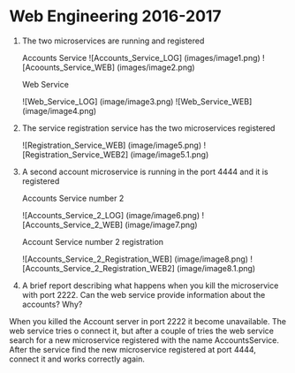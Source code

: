 # Web Engineering 2016-2017

1. The two microservices are running and registered

   Accounts Service
   ![Accounts_Service_LOG] (images/image1.png)
   ![Acoounts_Service_WEB] (images/image2.png)

   Web Service

   ![Web_Service_LOG] (image/image3.png)
   ![Web_Service_WEB] (image/image4.png)

2. The service registration service has the two microservices registered

   ![Registration_Service_WEB] (image/image5.png)
   ![Registration_Service_WEB2] (image/image5.1.png)

3. A second account microservice is running in the port 4444 and it is registered

   Accounts Service number 2

   ![Accounts_Service_2_LOG] (image/image6.png)
   ![Accounts_Service_2_WEB] (image/image7.png)

   Account Service number 2 registration

   ![Accounts_Service_2_Registration_WEB] (image/image8.png)
   ![Accounts_Service_2_Registration_WEB2] (image/image8.1.png)

4. A brief report describing what happens when you kill the microservice with port 2222.
Can the web service provide information about the accounts? Why?

When you killed the Account server in port 2222 it become unavailable.
The web service tries o connect it, but after a couple of tries the web service search
for a new microservice registered with the name AccountsService. After the service find
the new microservice registered at port 4444, connect it and works correctly again.